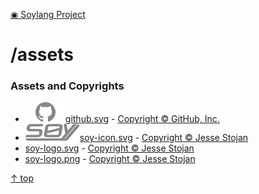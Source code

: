 [◉ Soylang Project](../profile/README.md)

<!-- -------------------------- TITLE -------------------------- -->
# /assets

<!-- ------------------ Assets and Copyrights ------------------ -->
### Assets and Copyrights
- ![GitHub Logo](./github.svg)[github.svg](./github.svg) - [Copyright © GitHub, Inc.](https://github.com/logos)
- ![Soy Logo](./soy-icon.svg)[soy-icon.svg](./soy-icon.svg) - [Copyright © Jesse Stojan](https://soylang.org/logos)
- [soy-logo.svg](./soy-logo.svg) - [Copyright © Jesse Stojan](https://soylang.org/logos)
- [soy-logo.png](./soy-logo.png) - [Copyright © Jesse Stojan](https://soylang.org/logos)

[↑ top](#)
